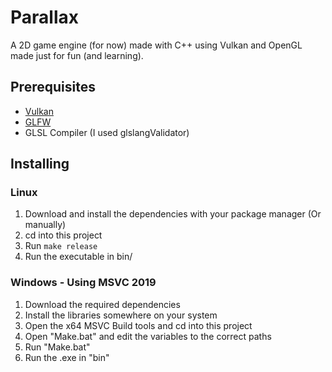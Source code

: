 # Parallax
A 2D game engine (for now) made with C++ using Vulkan and OpenGL made just for fun (and learning).

## Prerequisites
* [Vulkan](https://www.vulkan.org/)
* [GLFW](https://www.glfw.org/)
* GLSL Compiler (I used glslangValidator)

## Installing
### Linux
1. Download and install the dependencies with your package manager (Or manually)
2. cd into this project
3. Run `make release`
4. Run the executable in bin/

### Windows - Using MSVC 2019
1. Download the required dependencies
2. Install the libraries somewhere on your system
3. Open the x64 MSVC Build tools and cd into this project
4. Open "Make.bat" and edit the variables to the correct paths
5. Run "Make.bat"
6. Run the .exe in "bin"
